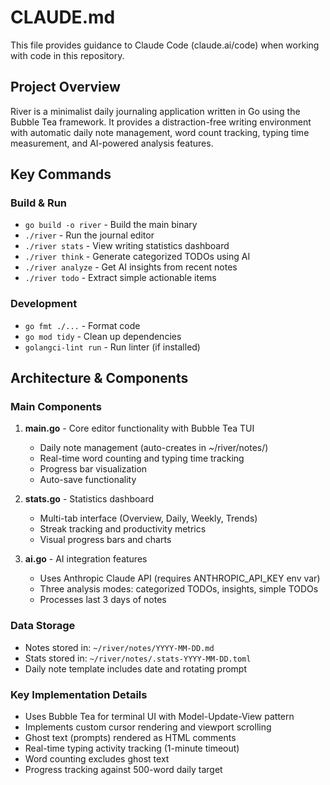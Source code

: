 # CLAUDE.md

This file provides guidance to Claude Code (claude.ai/code) when working with code in this repository.

## Project Overview

River is a minimalist daily journaling application written in Go using the Bubble Tea framework. It provides a distraction-free writing environment with automatic daily note management, word count tracking, typing time measurement, and AI-powered analysis features.

## Key Commands

### Build & Run
- `go build -o river` - Build the main binary
- `./river` - Run the journal editor
- `./river stats` - View writing statistics dashboard
- `./river think` - Generate categorized TODOs using AI
- `./river analyze` - Get AI insights from recent notes
- `./river todo` - Extract simple actionable items

### Development
- `go fmt ./...` - Format code
- `go mod tidy` - Clean up dependencies
- `golangci-lint run` - Run linter (if installed)

## Architecture & Components

### Main Components
1. **main.go** - Core editor functionality with Bubble Tea TUI
   - Daily note management (auto-creates in ~/river/notes/)
   - Real-time word counting and typing time tracking
   - Progress bar visualization
   - Auto-save functionality

2. **stats.go** - Statistics dashboard
   - Multi-tab interface (Overview, Daily, Weekly, Trends)
   - Streak tracking and productivity metrics
   - Visual progress bars and charts

3. **ai.go** - AI integration features
   - Uses Anthropic Claude API (requires ANTHROPIC_API_KEY env var)
   - Three analysis modes: categorized TODOs, insights, simple TODOs
   - Processes last 3 days of notes

### Data Storage
- Notes stored in: `~/river/notes/YYYY-MM-DD.md`
- Stats stored in: `~/river/notes/.stats-YYYY-MM-DD.toml`
- Daily note template includes date and rotating prompt

### Key Implementation Details
- Uses Bubble Tea for terminal UI with Model-Update-View pattern
- Implements custom cursor rendering and viewport scrolling
- Ghost text (prompts) rendered as HTML comments
- Real-time typing activity tracking (1-minute timeout)
- Word counting excludes ghost text
- Progress tracking against 500-word daily target